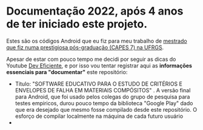 # Documentação 2022, após 4 anos de ter iniciado este projeto.

Estes são os códigos Android que eu fiz para meu trabalho de [mestrado que fiz numa prestigiosa pós-graduação (CAPES 7)  na UFRGS](https://lume.ufrgs.br/handle/10183/205757). 

Apesar de estar com pouco tempo me decidi por seguir as dicas do Youtube [Dev Eficiente](https://www.youtube.com/watch?v=LLTk0283t0A&list=PLVHlvMRWE0Y4WmkV47XaWeF-Xfl_lGq8S&index=16), e por isso vou tentar registrar aqui as **informações essenciais para "documentar"** este repositório:

- Título: "SOFTWARE EDUCATIVO PARA O ESTUDO DE CRITÉRIOS E ENVELOPES DE FALHA EM MATERIAIS COMPÓSITOS" . A versão final para Android, que foi usado pelos colegas do grupo de pesquisa para testes empiricos, durou pouco tempo da biblioteca "Google Play" dado que era desejado que mesmo fosse compilado desde este repositório. O esforço de compilar localmente na máquina de cada futuro usuário 
- 
